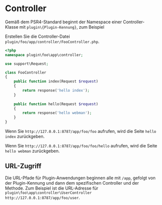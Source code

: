 # Controller

Gemäß dem PSR4-Standard beginnt der Namespace einer Controller-Klasse mit `plugin\{Plugin-Kennung}`, zum Beispiel

Erstellen Sie die Controller-Datei `plugin/foo/app/controller/FooController.php`.

```php
<?php
namespace plugin\foo\app\controller;

use support\Request;

class FooController
{
    public function index(Request $request)
    {
        return response('hello index');
    }
    
    public function hello(Request $request)
    {
        return response('hello webman');
    }
}
```

Wenn Sie `http://127.0.0.1:8787/app/foo/foo` aufrufen, wird die Seite `hello index` zurückgeben.

Wenn Sie `http://127.0.0.1:8787/app/foo/foo/hello` aufrufen, wird die Seite `hello webman` zurückgeben.


## URL-Zugriff
Die URL-Pfade für Plugin-Anwendungen beginnen alle mit `/app`, gefolgt von der Plugin-Kennung und dann dem spezifischen Controller und der Methode.
Zum Beispiel ist die URL-Adresse für `plugin\foo\app\controller\UserController` `http://127.0.0.1:8787/app/foo/user`.
